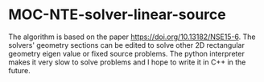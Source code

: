 # MOC-NTE-solver-linear-source

The algorithm is based on the paper https://doi.org/10.13182/NSE15-6. The solvers' geometry sections can be edited to solve other 2D rectangular geometry eigen value or fixed source problems. The python interpreter makes it very slow to solve problems and I hope to write it in C++ in the future. 
